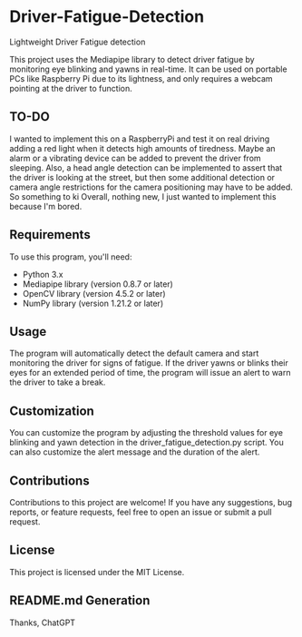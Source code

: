 # Driver-Fatigue-Detection
Lightweight Driver Fatigue detection

This project uses the Mediapipe library to detect driver fatigue by monitoring eye blinking and yawns in real-time. It can be used on portable PCs like Raspberry Pi due to its lightness, and only requires a webcam pointing at the driver to function.

## TO-DO
I wanted to implement this on a RaspberryPi and test it on real driving adding a red light when it detects high amounts of tiredness. Maybe an alarm or a vibrating device can be added to prevent the driver from sleeping. 
Also, a head angle detection can be implemented to assert that the driver is looking at the street, but then some additional detection or camera angle restrictions for the camera positioning may have to be added. So something to ki
Overall, nothing new, I just wanted to implement this because I'm bored.

## Requirements
To use this program, you'll need:

- Python 3.x
- Mediapipe library (version 0.8.7 or later)
- OpenCV library (version 4.5.2 or later)
- NumPy library (version 1.21.2 or later)

## Usage
The program will automatically detect the default camera and start monitoring the driver for signs of fatigue. If the driver yawns or blinks their eyes for an extended period of time, the program will issue an alert to warn the driver to take a break.

## Customization
You can customize the program by adjusting the threshold values for eye blinking and yawn detection in the driver_fatigue_detection.py script. You can also customize the alert message and the duration of the alert.

## Contributions
Contributions to this project are welcome! If you have any suggestions, bug reports, or feature requests, feel free to open an issue or submit a pull request.

## License
This project is licensed under the MIT License.

## README.md Generation
Thanks, ChatGPT
